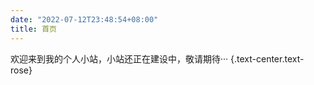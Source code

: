 ```yaml
---
date: "2022-07-12T23:48:54+08:00"
title: 首页
---
```



欢迎来到我的个人小站，小站还正在建设中，敬请期待···
{.text-center.text-rose}
